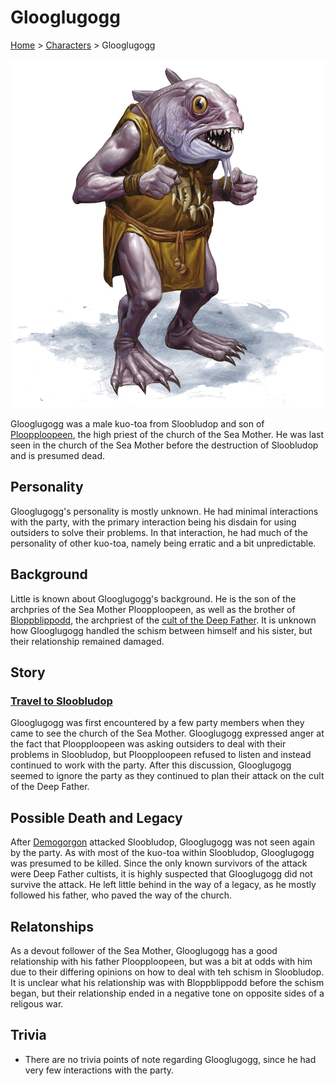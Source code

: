 # Glooglugogg

[Home](../../README.md) > [Characters](../info.md) > Glooglugogg

![Glooglugogg](glooglugogg.png)

Glooglugogg was a male kuo-toa from Sloobludop and son of [Ploopploopeen](ploopploopeen.md), the high priest of the church of the Sea Mother. He was last seen in the church of the Sea Mother before the destruction of Sloobludop and is presumed dead.

## Personality
Glooglugogg's personality is mostly unknown. He had minimal interactions with the party, with the primary interaction being his disdain for using outsiders to solve their problems. In that interaction, he had much of the personality of other kuo-toa, namely being erratic and a bit unpredictable.

## Background
Little is known about Glooglugogg's background. He is the son of the archpries of the Sea Mother Ploopploopeen, as well as the brother of [Bloppblippodd](bloppblippodd.md), the archpriest of the [cult of the Deep Father](../../lore/organizations/deepfather.md). It is unknown how Glooglugogg handled the schism between himself and his sister, but their relationship remained damaged.

## Story
### [Travel to Sloobludop](../../sessions/arc02/info.md)
Glooglugogg was first encountered by a few party members when they came to see the church of the Sea Mother. Glooglugogg expressed anger at the fact that Ploopploopeen was asking outsiders to deal with their problems in Sloobludop, but Ploopploopeen refused to listen and instead continued to work with the party. After this discussion, Glooglugogg seemed to ignore the party as they continued to plan their attack on the cult of the Deep Father.

## Possible Death and Legacy
After [Demogorgon](../../lore/demon_lords/demogorgon.md) attacked Sloobludop, Glooglugogg was not seen again by the party. As with most of the kuo-toa within Sloobludop, Glooglugogg was presumed to be killed. Since the only known survivors of the attack were Deep Father cultists, it is highly suspected that Glooglugogg did not survive the attack. He left little behind in the way of a legacy, as he mostly followed his father, who paved the way of the church.

## Relatonships
As a devout follower of the Sea Mother, Glooglugogg has a good relationship with his father Ploopploopeen, but was a bit at odds with him due to their differing opinions on how to deal with teh schism in Sloobludop. It is unclear what his relationship was with Bloppblippodd before the schism began, but their relationship ended in a negative tone on opposite sides of a religous war.

## Trivia
* There are no trivia points of note regarding Glooglugogg, since he had very few interactions with the party.

